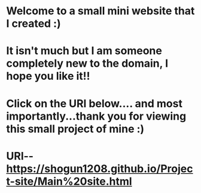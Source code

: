 # Welcome to a small mini website that I created :)
# It isn't much but I am someone completely new to the domain, I hope you like it!!
# Click on the URl below.... and most importantly...thank you for viewing this small project of mine :)
# URl-- https://shogun1208.github.io/Project-site/Main%20site.html
